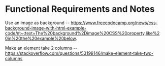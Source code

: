 # Functional Requirements and Notes

Use an image as background -- https://www.freecodecamp.org/news/css-background-image-with-html-example-code/#:~:text=The%20background%2Dimage%20CSS%20property,like%20in%20the%20example%20below.

Make an element take 2 columns -- https://stackoverflow.com/questions/53199146/make-element-take-two-columns

